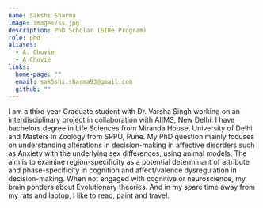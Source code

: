 ```yaml
---
name: Sakshi Sharma
image: images/ss.jpg
description: PhD Scholar (SIRe Program)
role: phd
aliases:
  - A. Chovie
  - A Chovie
links:
  home-page: ""
  email: sak5shi.sharma93@gmail.com
  github: ""
---
```


I am a third year Graduate student with Dr. Varsha Singh working on an interdisciplinary project in collaboration with AIIMS, New Delhi. I have bachelors degree in Life Sciences from Miranda House, University of Delhi and Masters in Zoology from SPPU, Pune. My PhD question mainly focuses on understanding alterations in decision-making in affective disorders such as Anxiety with the underlying sex differences, using animal models. The aim is to examine region-specificity as a potential determinant of attribute and phase-specificity in cognition and affect/valence dysregulation in decision-making. When not engaged with cognitive or neuroscience, my brain ponders about Evolutionary theories. And in my spare time away from my rats and laptop, I like to read, paint and travel. 


